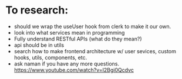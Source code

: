 # To research: 

- should we wrap the useUser hook from clerk to make it our own. 
- look into what services mean in programming 
- Fully understand RESTful APIs (what do they mean?)
- api should be in utils
- search how to make frontend architecture w/ user sevices, custom hooks, utils, components, etc.
- ask naman if you have any more questions. 
https://www.youtube.com/watch?v=I2Bgi0Qcdvc
